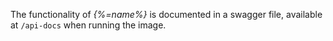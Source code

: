The functionality of _{%=name%}_ is documented in a swagger file, available at `/api-docs` when running the image.